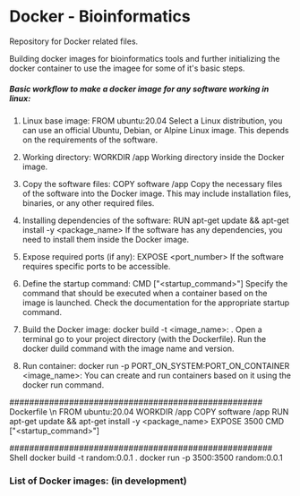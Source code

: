# Docker - Bioinformatics
Repository for Docker related files.

Building docker images for bioinformatics tools and further initializing the docker container to use the imagee for some of it's basic steps.


##### Basic workflow to make a docker image for any software working in linux:
1. Linux base image: 
   FROM ubuntu:20.04
Select a Linux distribution, you can use an official Ubuntu, Debian, or Alpine Linux image. 
This depends on the requirements of the software.

2. Working directory: 
   WORKDIR /app
Working directory inside the Docker image.

3. Copy the software files: 
   COPY software /app
Copy the necessary files of the software into the Docker image. 
This may include installation files, binaries, or any other required files.

4. Installing dependencies of the software: 
   RUN apt-get update && apt-get install -y <package_name>
If the software has any dependencies, you need to install them inside the Docker image.

5. Expose required ports (if any): 
   EXPOSE <port_number>
If the software requires specific ports to be accessible.

6. Define the startup command: 
   CMD ["<startup_command>"]
Specify the command that should be executed when a container based on the image is launched. 
Check the documentation for the appropriate startup command.

7. Build the Docker image: 
   docker build -t <image_name>:<tag> .
Open a terminal go to your project directory (with the Dockerfile).
Run the docker duild command with the image name and version.

8. Run container:
docker run -p PORT_ON_SYSTEM:PORT_ON_CONTAINER <image_name>:<tag>
You can create and run containers based on it using the docker run command.


  ################################################### Dockerfile  \n
FROM ubuntu:20.04
WORKDIR /app
COPY software /app
RUN apt-get update && apt-get install -y <package_name>
EXPOSE 3500
CMD ["<startup_command>"]

##################################################### Shell
docker build -t random:0.0.1 .
docker run -p 3500:3500 random:0.0.1




### List of Docker images: (in development)

